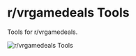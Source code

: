 # r/vrgamedeals Tools

Tools for r/vrgamedeals.

![r/vrgamedeals Tools](https://i.imgur.com/6eBu9Vw.png)
